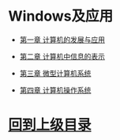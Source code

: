 
# Windows及应用








+ [第一章 计算机的发展与应用](计算机的发展与应用.md)

+ [第二章 计算机中信息的表示](计算机中信息的表示.md)

+ [第三章 微型计算机系统](微型计算机系统.md)

+ [第四章 计算机操作系统](计算机操作系统.md)





















# [回到上级目录](../index.md)